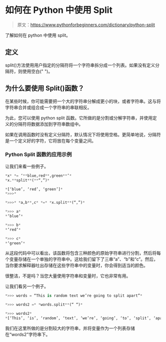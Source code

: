 # 如何在 Python 中使用 Split

> 原文：<https://www.pythonforbeginners.com/dictionary/python-split>

了解如何在 python 中使用 split。

## 定义

split()方法使用用户指定的分隔符将一个字符串拆分成一个列表。如果没有定义分隔符，则使用空白(" ")。

## 为什么要使用 Split()函数？

在某些时候，你可能需要把一个大的字符串分解成更小的块，或者字符串。这与将字符串合并或组合成一个字符串的串联相反。

为此，您可以使用 python split 函数。它所做的是分割或分解字符串，并使用定义的分隔符将数据添加到字符串数组中。

如果在调用函数时没有定义分隔符，默认情况下将使用空格。更简单地说，分隔符是一个定义好的字符，它将放在每个变量之间。

### Python Split 函数的应用示例

让我们来看一些例子。

```py
*x* *= ‘**blue,red**,green**’*
*x.**split**(**“,”)*

*[‘blue’, ‘red’, ‘green’]*
*>>>*

*>>>* *a,b**,c* *=* *x.split**(“,”)*

*>>> a*
*‘blue’*

*>>> b* 
*‘red’*

*>>> c*
*‘green’*
```

从这段代码中可以看出，该函数将包含三种颜色的原始字符串进行分割，然后将每个变量存储在一个单独的字符串中。这给我们留下了三串“a”、“b”和“c”。然后，当你要求解释器吐出存储在这些字符串中的变量时，你会得到适当的颜色。

很整洁，不是吗？当您大量使用字符串和变量时，它也非常有用。

让我们看另一个例子。

```py
*>>> words = “This is random text we’re going to split apart”*

*>>> words2 =* *words.split**(“ “)*

*>>> words2* 
*[‘This’, ‘is’, ‘random’, ‘text’, ‘we’re’, ‘going’, ‘to’, ‘split’, ‘apart’]*
```

我们在这里所做的是分割较大的字符串，并将变量作为一个列表存储在“words2”字符串下。